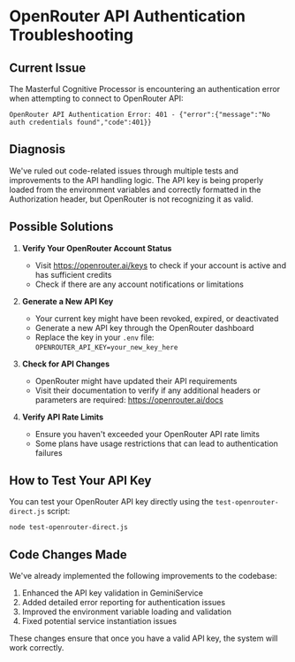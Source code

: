 # OpenRouter API Authentication Troubleshooting

## Current Issue
The Masterful Cognitive Processor is encountering an authentication error when attempting to connect to OpenRouter API:
```
OpenRouter API Authentication Error: 401 - {"error":{"message":"No auth credentials found","code":401}}
```

## Diagnosis
We've ruled out code-related issues through multiple tests and improvements to the API handling logic. The API key is being properly loaded from the environment variables and correctly formatted in the Authorization header, but OpenRouter is not recognizing it as valid.

## Possible Solutions

1. **Verify Your OpenRouter Account Status**
   - Visit https://openrouter.ai/keys to check if your account is active and has sufficient credits
   - Check if there are any account notifications or limitations

2. **Generate a New API Key**
   - Your current key might have been revoked, expired, or deactivated
   - Generate a new API key through the OpenRouter dashboard
   - Replace the key in your `.env` file: `OPENROUTER_API_KEY=your_new_key_here`

3. **Check for API Changes**
   - OpenRouter might have updated their API requirements
   - Visit their documentation to verify if any additional headers or parameters are required: https://openrouter.ai/docs

4. **Verify API Rate Limits**
   - Ensure you haven't exceeded your OpenRouter API rate limits
   - Some plans have usage restrictions that can lead to authentication failures

## How to Test Your API Key

You can test your OpenRouter API key directly using the `test-openrouter-direct.js` script:

```
node test-openrouter-direct.js
```

## Code Changes Made

We've already implemented the following improvements to the codebase:

1. Enhanced the API key validation in GeminiService
2. Added detailed error reporting for authentication issues
3. Improved the environment variable loading and validation
4. Fixed potential service instantiation issues

These changes ensure that once you have a valid API key, the system will work correctly.